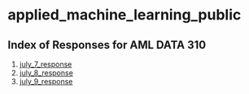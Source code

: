 # applied_machine_learning_public

## Index of Responses for AML DATA 310

1. [july_7_response](https://caroline-wall.github.io/applied_machine_learning_public/july_7_response)
2. [july_8_response](https://caroline-wall.github.io/applied_machine_learning_public/july_8_response)
3. [july_9_response](https://caroline-wall.github.io/applied_machine_learning_public/july_9_response)
